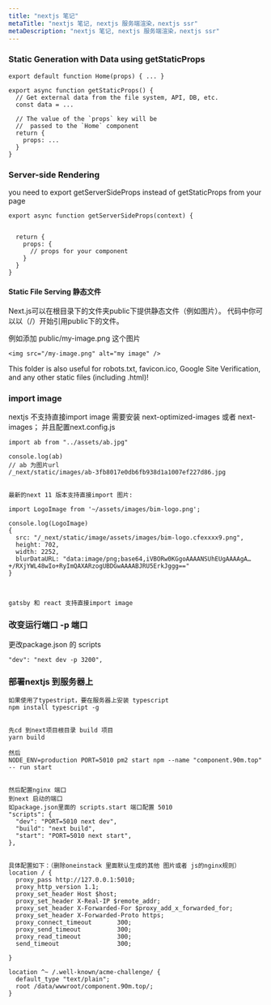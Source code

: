```yaml
---
title: "nextjs 笔记"
metaTitle: "nextjs 笔记, nextjs 服务端渲染，nextjs ssr"
metaDescription: "nextjs 笔记, nextjs 服务端渲染，nextjs ssr"
---
```


### Static Generation with Data using getStaticProps
```
export default function Home(props) { ... }

export async function getStaticProps() {
  // Get external data from the file system, API, DB, etc.
  const data = ...

  // The value of the `props` key will be
  //  passed to the `Home` component
  return {
    props: ...
  }
}
```


### Server-side Rendering 
you need to export getServerSideProps instead of getStaticProps from your page
```
export async function getServerSideProps(context) {

  
  return {
    props: {
      // props for your component
    }
  }
}
```
#### Static File Serving 静态文件
Next.js可以在根目录下的文件夹public下提供静态文件（例如图片）。
代码中你可以以（/）开始引用public下的文件。

例如添加 public/my-image.png 这个图片
```
<img src="/my-image.png" alt="my image" />
```
This folder is also useful for robots.txt, favicon.ico, Google Site Verification, and any other static files (including .html)!

### import image
nextjs 不支持直接import image
需要安装 next-optimized-images 或者 next-images；
并且配置next.config.js
```
import ab from "../assets/ab.jpg"

console.log(ab)
// ab 为图片url
/_next/static/images/ab-3fb8017e0db6fb938d1a1007ef227d86.jpg


最新的next 11 版本支持直接import 图片:

import LogoImage from '~/assets/images/bim-logo.png';

console.log(LogoImage)
{
  src: "/_next/static/image/assets/images/bim-logo.cfexxxx9.png", 
  height: 702, 
  width: 2252, 
  blurDataURL: "data:image/png;base64,iVBORw0KGgoAAAANSUhEUgAAAAgA…+/RXjYWL48wIo+RyImQAXARzogUBDGwAAAABJRU5ErkJggg=="
}



gatsby 和 react 支持直接import image
```

### 改变运行端口 -p 端口
更改package.json 的 scripts
```
"dev": "next dev -p 3200",
```


### 部署nextjs 到服务器上
```
如果使用了typestript，要在服务器上安装 typescript
npm install typescript -g


先cd 到next项目根目录 build 项目
yarn build

然后
NODE_ENV=production PORT=5010 pm2 start npm --name "component.90m.top" -- run start


然后配置nginx 端口 
到next 启动的端口
如package.json里面的 scripts.start 端口配置 5010
"scripts": {
  "dev": "PORT=5010 next dev",
  "build": "next build",
  "start": "PORT=5010 next start",
},


具体配置如下：（删除oneinstack 里面默认生成的其他 图片或者 js的nginx规则）
location / {
  proxy_pass http://127.0.0.1:5010;
  proxy_http_version 1.1;
  proxy_set_header Host $host;
  proxy_set_header X-Real-IP $remote_addr;
  proxy_set_header X-Forwarded-For $proxy_add_x_forwarded_for;
  proxy_set_header X-Forwarded-Proto https;
  proxy_connect_timeout       300;
  proxy_send_timeout          300;
  proxy_read_timeout          300;
  send_timeout                300;

}

location ^~ /.well-known/acme-challenge/ {
  default_type "text/plain";
  root /data/wwwroot/component.90m.top/;
}


```